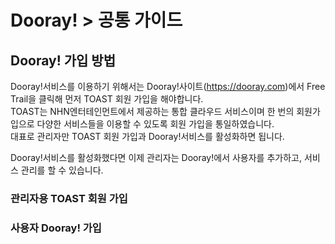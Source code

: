 # Dooray! > 공통 가이드  

## Dooray! 가입 방법

Dooray!서비스를 이용하기 위해서는 Dooray!사이트(https://dooray.com)에서 Free Trail을 클릭해 먼저 TOAST 회원 가입을 해야합니다.  
TOAST는 NHN엔터테인먼트에서 제공하는 통합 클라우드 서비스이며 한 번의 회원가입으로 다양한 서비스들을 이용할 수 있도록 회원 가입을 통일하였습니다.  
대표로 관리자만 TOAST 회원 가입과 Dooray!서비스를 활성화하면 됩니다.  

Dooray!서비스를 활성화했다면 이제 관리자는 Dooray!에서 사용자를 추가하고, 서비스 관리를 할 수 있습니다. 

### 관리자용 TOAST 회원 가입 














### 사용자 Dooray! 가입 
